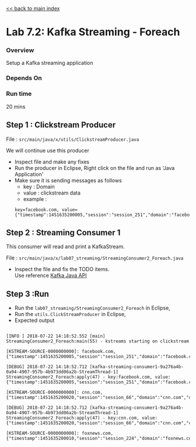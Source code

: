 <link rel='stylesheet' href='../assets/css/main.css'/>

[<< back to main index](../README.md)

# Lab 7.2: Kafka Streaming - Foreach

### Overview
Setup a Kafka streaming application

### Depends On

### Run time
20 mins


## Step 1 : Clickstream Producer
File : `src/main/java/x/utils/ClickstreamProducer.java`  

We will  continue use this producer
* Inspect file and make any fixes
* Run the producer in Eclipse, Right click on the file and run as 'Java Application'
* Make sure it is sending messages as follows
  - key : Domain
  - value : clickstream data
  - example  :
  ```
  key=facebook.com, value={"timestamp":1451635200005,"session":"session_251","domain":"facebook.com","cost":91,"user":"user_16","campaign":"campaign_5","ip":"ip_67","action":"clicked"}
  ```

## Step 2 :  Streaming Consumer 1
This consumer will read and print a KafkaStream.

File : `src/main/java/x/lab07_streaming/StreamingConsumer2_Foreach.java`

* Inspect the file and fix the TODO items.  
Use reference [Kafka Java API](https://kafka.apache.org/0102/javadoc/index.html)



## Step 3 :Run
* Run the `lab07_streaming/StreamingConsumer2_Foreach` in Eclipse,
* Run the `utils.ClickStreamProducer` in Eclipse,
* Expected output

```console

[INFO ] 2018-07-22 14:18:52.552 [main] StreamingConsumer2_Foreach:main(55) - kstreams starting on clickstream

[KSTREAM-SOURCE-0000000000]: facebook.com, {"timestamp":1451635200005,"session":"session_251","domain":"facebook.com","cost":91,"user":"user_16","campaign":"campaign_5","ip":"ip_67","action":"clicked"}

[DEBUG] 2018-07-22 14:18:52.712 [kafka-streaming-consumer1-9a276a4b-0a94-4907-957b-4b973dd06a2b-StreamThread-1] StreamingConsumer2_Foreach:apply(47) - key:facebook.com, value:{"timestamp":1451635200005,"session":"session_251","domain":"facebook.com","cost":91,"user":"user_16","campaign":"campaign_5","ip":"ip_67","action":"clicked"}

[KSTREAM-SOURCE-0000000000]: cnn.com, {"timestamp":1451635200020,"session":"session_66","domain":"cnn.com","cost":31,"user":"user_29","campaign":"campaign_3","ip":"ip_49","action":"blocked"}

[DEBUG] 2018-07-22 14:18:52.712 [kafka-streaming-consumer1-9a276a4b-0a94-4907-957b-4b973dd06a2b-StreamThread-1] StreamingConsumer2_Foreach:apply(47) - key:cnn.com, value:{"timestamp":1451635200020,"session":"session_66","domain":"cnn.com","cost":31,"user":"user_29","campaign":"campaign_3","ip":"ip_49","action":"blocked"}

[KSTREAM-SOURCE-0000000000]: foxnews.com, {"timestamp":1451635200010,"session":"session_224","domain":"foxnews.com","cost":17,"user":"user_89","campaign":"campaign_4","ip":"ip_57","action":"viewed"}

```
